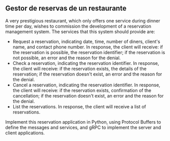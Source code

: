 ## Gestor de reservas de un restaurante
A very prestigious restaurant, which only offers one service during dinner time per day, wishes to commission the development of a reservation management system. The services that this system should provide are:

- Request a reservation, indicating date, time, number of diners, client's name, and contact phone number. In response, the client will receive: if the reservation is possible, the reservation identifier; if the reservation is not possible, an error and the reason for the denial.
- Check a reservation, indicating the reservation identifier. In response, the client will receive: if the reservation exists, the details of the reservation; if the reservation doesn't exist, an error and the reason for the denial.
- Cancel a reservation, indicating the reservation identifier. In response, the client will receive: if the reservation exists, confirmation of the cancellation; if the reservation doesn't exist, an error and the reason for the denial.
- List the reservations. In response, the client will receive a list of reservations.

Implement this reservation application in Python, using Protocol Buffers to define the messages and services, and gRPC to implement the server and client applications.